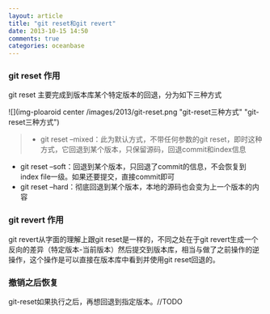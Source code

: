 ```yaml
---
layout: article
title: "git reset和git revert"
date: 2013-10-15 14:50
comments: true
categories: oceanbase
---
```


### git reset 作用

  git reset 主要完成到版本库某个特定版本的回退，分为如下三种方式

![](img-ploaroid center /images/2013/git-reset.png "git-reset三种方式" "git-reset三种方式")

>* git reset –mixed：此为默认方式，不带任何参数的git reset，即时这种方式，它回退到某个版本，只保留源码，回退commit和index信息
* git reset –soft：回退到某个版本，只回退了commit的信息，不会恢复到index file一级。如果还要提交，直接commit即可
* git reset –hard：彻底回退到某个版本，本地的源码也会变为上一个版本的内容

### git revert 作用

  git revert从字面的理解上跟git reset是一样的，不同之处在于git revert生成一个反向的差异（特定版本-当前版本）然后提交到版本库，相当与做了之前操作的逆操作，这个操作是可以直接在版本库中看到并使用git reset回退的。

### 撤销之后恢复

  git-reset如果执行之后，再想回退到指定版本。//TODO


